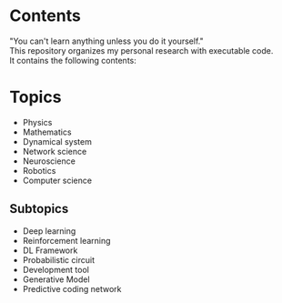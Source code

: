 
# Contents
"You can't learn anything unless you do it yourself."  
This repository organizes my personal research with executable code.  
It contains the following contents:
# Topics
- Physics
- Mathematics
- Dynamical system
- Network science
- Neuroscience
- Robotics
- Computer science

## Subtopics
- Deep learning
- Reinforcement learning
- DL Framework
- Probabilistic circuit
- Development tool
- Generative Model
- Predictive coding network
